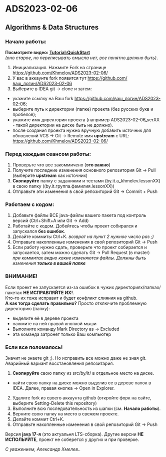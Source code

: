 # ADS2023-02-06

## Algorithms & Data Structures

### Начало работы:

**Посмотрите видео: <a href="https://youtu.be/mIs-X63CH78" target="_blank">Tutorial:QuickStart</a>**
<br>_(оно старое, но переписывать смысла нет, все понятно должно быть)_.

1. Инициализация. Нажмите Fork на странице https://github.com/Khmelov/ADS2023-02-06/
2. У вас в аккаунте fork появится тут  https://github.com/ваш_логин/ADS2023-02-06
3. Выберите в IDEA git -> clone и затем:
 * укажите ссылку на Ваш fork https://github.com/ваш_логин/ADS2023-02-06;
 * выберите путь к директории (папке) проекта (без русских букв и пробелов);
 * укажите имя директории проекта (например ADS2023-02-06_verXX - такой директории на диске быть не должно).
 * после создания проекта нужно вручную добавить источник для обновлений VCS -> Git -> Remote имя **upstream** с URL: https://github.com/Khmelov/ADS2023-02-06/

### Перед **каждым** сеансом работы:

1. Проверьте что все закоммичено (**это важно**)
2. Получите последние изменения основного репозитория Git -> Pull (выберите **upstream** как источник)
3. **Скопируйте** папку с заданиями и тестами (by.it.a_khmelev.lessonXX) в свою папку ((by.it.группа.фамилия.lessonXX))
4. Отправьте эти изменения в свой репозиторий Git -> Commit + Push

### Работаем с кодом:

1. Добавьте файлы ВСЕ java-файлы вашего пакета под контроль версий (Ctrl+Shift+A или Git -> Add)
2. Работайте с кодом. Добейтесь чтобы проект собирался и запускался **без ошибок**.
3. Делайте коммиты Ctrl+K. _возврат на пункт 2 нужное число раз ;)_
4. Отправьте накопленные изменения в свой репозиторий Git -> Push
5. Если работу нужно сдать, проверьте что проект собирается и запускается, затем можно сделать Git -> Pull Request (в master)
<br>_при коммитах видно какие изменяются файлы. Должны быть изменения **только в вашей папке**_

### ВНИМАНИЕ!

Если проект не запускается из-за ошибок в чужих директориях/папках/пакетах **НЕ ИСПРАВЛЯЙТЕ ИХ!**.
<br>Кто-то их тоже исправит и будет конфликт слияния на github.
<br>**А как тогда сделать правильно?** Просто отключите проблемную директорию (папку):
* выделите её в дереве проекта
* нажмите на ней правой кнопкой мыши
* Выполните команду Mark Directory as -> Excluded
* эта команда затронет только Ваш компьютер

### Если все поломалось! 
Значит не знаете git ;). Но исправить все можно даже не зная git. 
Аварийный вариант восстановления репозитария.

1. **Скопируйте** свою папку из src/by/it/ в отдельное место на диске.
 * найти свою папку на диске можно выделив ее в дереве папок в IDEA. Далее, правая кнопка -> Open in Explorer.
2. Удалите fork из своего аккаунта github (откройте форк на сайте, выберите Setting-Delete this repository)
3. Выполните всю последовательность из шапки (см. <b>Начало работы</b>).
4. Верните свою папку на место в свежем проекте.
5. Делайте коммит Ctrl+K.
6. Отправьте накопленные изменения в свой репозиторий Git -> Push

Версия **java 17-я** (это актуальня LTS-сборка). 
Другие версии **НЕ ИСПОЛЬУЙТЕ**, проект не соберется у других и при проверке.


_С уважением, Александр Хмелев._.
